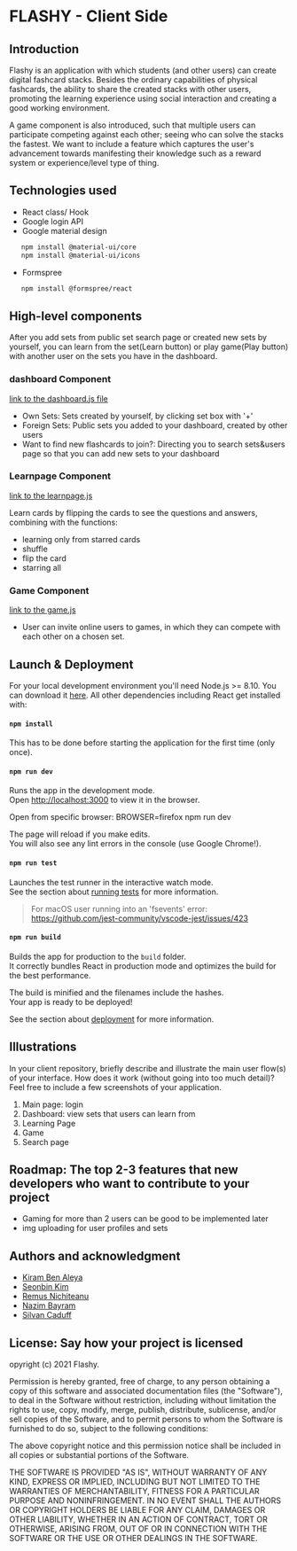 # FLASHY - Client Side


## Introduction
Flashy is an application with which students (and other users) can create digital fashcard stacks.
Besides the ordinary capabilities of physical fashcards, the ability to share the created stacks with other users, promoting the learning experience using social interaction and creating a good working environment.

A game component is also introduced, such that multiple users can participate competing against each other; seeing who can solve the stacks the fastest. We want to include a feature which captures the user's advancement towards manifesting their knowledge such as a reward system or experience/level type of thing. 

## Technologies used
- React class/ Hook
- Google login API
- Google material design
```bash
   npm install @material-ui/core
   npm install @material-ui/icons
```
- Formspree
```bash
   npm install @formspree/react
```

## High-level components
After you add sets from public set search page or created new sets by yourself, you can learn from the set(Learn button) or play game(Play button) with another user on the sets you have in the dashboard.

### dashboard Component
[link to the dashboard.js file](https://github.com/sopra-fs21-group-13/Client/blob/master/src/components/dashBoard/DashBoard.js)
- Own Sets: Sets created by yourself, by clicking set box with '+'
- Foreign Sets: Public sets you added to your dashboard, created by other users
- Want to find new flashcards to join?: Directing you to search sets&users page so that you can add new sets to your dashboard

### Learnpage Component
[link to the learnpage.js](https://github.com/sopra-fs21-group-13/Client/blob/master/src/components/learnPage/LearnPage.js)

Learn cards by flipping the cards to see the questions and answers, combining with the functions:
- learning only from starred cards
- shuffle
- flip the card
- starring all

### Game Component
[link to the game.js](https://github.com/sopra-fs21-group-13/Client/tree/master/src/components/game)
- User can invite online users to games, in which they can compete with each other on a chosen set.


## Launch & Deployment
For your local development environment you'll need Node.js >= 8.10. You can download it [here](https://nodejs.org). All other dependencies including React get installed with:

#### `npm install`

This has to be done before starting the application for the first time (only once).

#### `npm run dev`

Runs the app in the development mode.<br>
Open [http://localhost:3000](http://localhost:3000) to view it in the browser.

Open from specific browser: BROWSER=firefox npm run dev

The page will reload if you make edits.<br>
You will also see any lint errors in the console (use Google Chrome!).

#### `npm run test`

Launches the test runner in the interactive watch mode.<br>
See the section about [running tests](https://facebook.github.io/create-react-app/docs/running-tests) for more information.

> For macOS user running into an 'fsevents' error: https://github.com/jest-community/vscode-jest/issues/423

#### `npm run build`

Builds the app for production to the `build` folder.<br>
It correctly bundles React in production mode and optimizes the build for the best performance.

The build is minified and the filenames include the hashes.<br>
Your app is ready to be deployed!

See the section about [deployment](https://facebook.github.io/create-react-app/docs/deployment) for more information.

## Illustrations
In your client repository, briefly describe and illustrate the main user flow(s)
of your interface. How does it work (without going into too much detail)? Feel free to
include a few screenshots of your application.
1. Main page: login
2. Dashboard: view sets that users can learn from
3. Learning Page
4. Game
5. Search page

## Roadmap: The top 2-3 features that new developers who want to contribute to your project
- Gaming for more than 2 users can be good to be implemented later
- img uploading for user profiles and sets


## Authors and acknowledgment
- [Kiram Ben Aleya](https://github.com/SoftwareConstructionGroup)
- [Seonbin Kim](https://github.com/seonbinnn) 
- [Remus Nichiteanu](https://github.com/rnichi1) 
- [Nazim Bayram](https://github.com/NazimBayram)
- [Silvan Caduff](https://github.com/sicadu)

## License: Say how your project is licensed 
opyright (c) 2021 Flashy.

Permission is hereby granted, free of charge, to any person obtaining a copy of this software and associated documentation files (the "Software"), to deal in the Software without restriction, including without limitation the rights to use, copy, modify, merge, publish, distribute, sublicense, and/or sell copies of the Software, and to permit persons to whom the Software is furnished to do so, subject to the following conditions:

The above copyright notice and this permission notice shall be included in all copies or substantial portions of the Software.

THE SOFTWARE IS PROVIDED "AS IS", WITHOUT WARRANTY OF ANY KIND, EXPRESS OR IMPLIED, INCLUDING BUT NOT LIMITED TO THE WARRANTIES OF MERCHANTABILITY, FITNESS FOR A PARTICULAR PURPOSE AND NONINFRINGEMENT. IN NO EVENT SHALL THE AUTHORS OR COPYRIGHT HOLDERS BE LIABLE FOR ANY CLAIM, DAMAGES OR OTHER LIABILITY, WHETHER IN AN ACTION OF CONTRACT, TORT OR OTHERWISE, ARISING FROM, OUT OF OR IN CONNECTION WITH THE SOFTWARE OR THE USE OR OTHER DEALINGS IN THE SOFTWARE.

